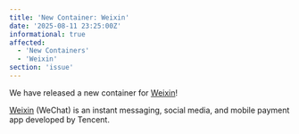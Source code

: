 ```yaml
---
title: 'New Container: Weixin'
date: '2025-08-11 23:25:00Z'
informational: true
affected:
  - 'New Containers'
  - 'Weixin'
section: 'issue'
---
```

We have released a new container for [Weixin](https://github.com/linuxserver/docker-weixin)!

[Weixin](https://weixin.qq.com/) (WeChat) is an instant messaging, social media, and mobile payment app developed by Tencent.
